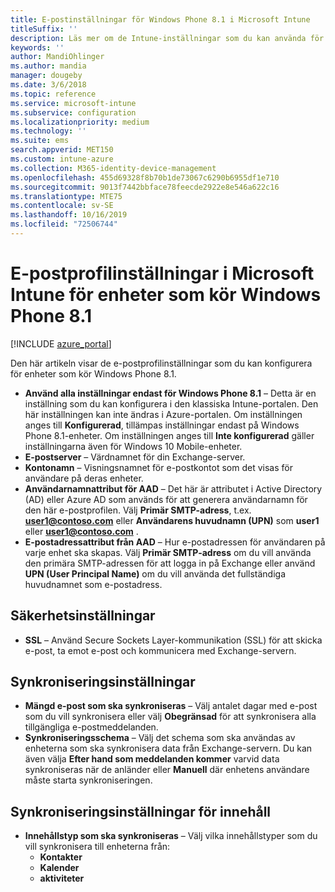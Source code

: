 ```yaml
---
title: E-postinställningar för Windows Phone 8.1 i Microsoft Intune
titleSuffix: ''
description: Läs mer om de Intune-inställningar som du kan använda för att konfigurera e-post-anslutningar på enheter som kör Windows Phone 8.1.
keywords: ''
author: MandiOhlinger
ms.author: mandia
manager: dougeby
ms.date: 3/6/2018
ms.topic: reference
ms.service: microsoft-intune
ms.subservice: configuration
ms.localizationpriority: medium
ms.technology: ''
ms.suite: ems
search.appverid: MET150
ms.custom: intune-azure
ms.collection: M365-identity-device-management
ms.openlocfilehash: 455d69328f8b70b1de73067c6290b6955df1e710
ms.sourcegitcommit: 9013f7442bbface78feecde2922e8e546a622c16
ms.translationtype: MTE75
ms.contentlocale: sv-SE
ms.lasthandoff: 10/16/2019
ms.locfileid: "72506744"
---
```

# <a name="email-profile-settings-in-microsoft-intune-for-devices-running-windows-phone-81"></a>E-postprofilinställningar i Microsoft Intune för enheter som kör Windows Phone 8.1

[!INCLUDE [azure_portal](../includes/azure_portal.md)]

Den här artikeln visar de e-postprofilinställningar som du kan konfigurera för enheter som kör Windows Phone 8.1.


- **Använd alla inställningar endast för Windows Phone 8.1** – Detta är en inställning som du kan konfigurera i den klassiska Intune-portalen. Den här inställningen kan inte ändras i Azure-portalen. Om inställningen anges till **Konfigurerad**, tillämpas inställningar endast på Windows Phone 8.1-enheter. Om inställningen anges till **Inte konfigurerad** gäller inställningarna även för Windows 10 Mobile-enheter.
- **E-postserver** – Värdnamnet för din Exchange-server.
- **Kontonamn** – Visningsnamnet för e-postkontot som det visas för användare på deras enheter.
- **Användarnamnattribut för AAD** – Det här är attributet i Active Directory (AD) eller Azure AD som används för att generera användarnamn för den här e-postprofilen. Välj **Primär SMTP-adress**, t.ex. **user1@contoso.com** eller **Användarens huvudnamn (UPN)** som **user1** eller **user1@contoso.com** .
- **E-postadressattribut från AAD** – Hur e-postadressen för användaren på varje enhet ska skapas. Välj **Primär SMTP-adress** om du vill använda den primära SMTP-adressen för att logga in på Exchange eller använd **UPN (User Principal Name)** om du vill använda det fullständiga huvudnamnet som e-postadress.


## <a name="security-settings"></a>Säkerhetsinställningar

- **SSL** – Använd Secure Sockets Layer-kommunikation (SSL) för att skicka e-post, ta emot e-post och kommunicera med Exchange-servern.



## <a name="synchronization-settings"></a>Synkroniseringsinställningar

- **Mängd e-post som ska synkroniseras** – Välj antalet dagar med e-post som du vill synkronisera eller välj **Obegränsad** för att synkronisera alla tillgängliga e-postmeddelanden.
- **Synkroniseringsschema** – Välj det schema som ska användas av enheterna som ska synkronisera data från Exchange-servern. Du kan även välja **Efter hand som meddelanden kommer** varvid data synkroniseras när de anländer eller **Manuell** där enhetens användare måste starta synkroniseringen.

## <a name="content-sync-settings"></a>Synkroniseringsinställningar för innehåll

- **Innehållstyp som ska synkroniseras** – Välj vilka innehållstyper som du vill synkronisera till enheterna från:
  - **Kontakter**
  - **Kalender**
  - **aktiviteter**
